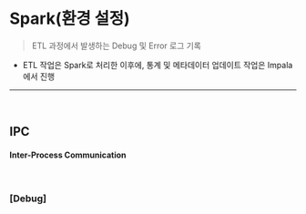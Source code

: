 # Spark(환경 설정)
> ETL 과정에서 발생하는 Debug 및 Error 로그 기록
* ETL 작업은 Spark로 처리한 이후에, 통계 및 메타데이터 업데이트 작업은 Impala에서 진행

<hr>
<br>

## IPC
#### Inter-Process Communication

<br>

### [Debug]
